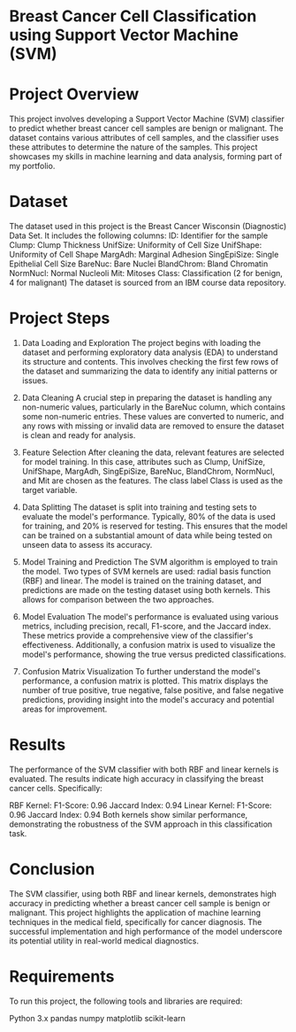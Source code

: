 # Breast Cancer Cell Classification using Support Vector Machine (SVM)
# Project Overview
This project involves developing a Support Vector Machine (SVM) classifier to predict whether breast cancer cell samples are benign or malignant. The dataset contains various attributes of cell samples, and the classifier uses these attributes to determine the nature of the samples. This project showcases my skills in machine learning and data analysis, forming part of my portfolio.

# Dataset
The dataset used in this project is the Breast Cancer Wisconsin (Diagnostic) Data Set. It includes the following columns:
ID: Identifier for the sample
Clump: Clump Thickness
UnifSize: Uniformity of Cell Size
UnifShape: Uniformity of Cell Shape
MargAdh: Marginal Adhesion
SingEpiSize: Single Epithelial Cell Size
BareNuc: Bare Nuclei
BlandChrom: Bland Chromatin
NormNucl: Normal Nucleoli
Mit: Mitoses
Class: Classification (2 for benign, 4 for malignant)
The dataset is sourced from an IBM course data repository.

# Project Steps

1. Data Loading and Exploration
The project begins with loading the dataset and performing exploratory data analysis (EDA) to understand its structure and contents. This involves checking the first few rows of the dataset and summarizing the data to identify any initial patterns or issues.

2. Data Cleaning
A crucial step in preparing the dataset is handling any non-numeric values, particularly in the BareNuc column, which contains some non-numeric entries. These values are converted to numeric, and any rows with missing or invalid data are removed to ensure the dataset is clean and ready for analysis.

3. Feature Selection
After cleaning the data, relevant features are selected for model training. In this case, attributes such as Clump, UnifSize, UnifShape, MargAdh, SingEpiSize, BareNuc, BlandChrom, NormNucl, and Mit are chosen as the features. The class label Class is used as the target variable.

4. Data Splitting
The dataset is split into training and testing sets to evaluate the model's performance. Typically, 80% of the data is used for training, and 20% is reserved for testing. This ensures that the model can be trained on a substantial amount of data while being tested on unseen data to assess its accuracy.

5. Model Training and Prediction
The SVM algorithm is employed to train the model. Two types of SVM kernels are used: radial basis function (RBF) and linear. The model is trained on the training dataset, and predictions are made on the testing dataset using both kernels. This allows for comparison between the two approaches.

6. Model Evaluation
The model's performance is evaluated using various metrics, including precision, recall, F1-score, and the Jaccard index. These metrics provide a comprehensive view of the classifier's effectiveness. Additionally, a confusion matrix is used to visualize the model's performance, showing the true versus predicted classifications.

7. Confusion Matrix Visualization
To further understand the model's performance, a confusion matrix is plotted. This matrix displays the number of true positive, true negative, false positive, and false negative predictions, providing insight into the model's accuracy and potential areas for improvement.

# Results

The performance of the SVM classifier with both RBF and linear kernels is evaluated. The results indicate high accuracy in classifying the breast cancer cells. Specifically:

RBF Kernel:
F1-Score: 0.96
Jaccard Index: 0.94
Linear Kernel:
F1-Score: 0.96
Jaccard Index: 0.94
Both kernels show similar performance, demonstrating the robustness of the SVM approach in this classification task.

# Conclusion

The SVM classifier, using both RBF and linear kernels, demonstrates high accuracy in predicting whether a breast cancer cell sample is benign or malignant. This project highlights the application of machine learning techniques in the medical field, specifically for cancer diagnosis. The successful implementation and high performance of the model underscore its potential utility in real-world medical diagnostics.

# Requirements

To run this project, the following tools and libraries are required:

Python 3.x
pandas
numpy
matplotlib
scikit-learn
